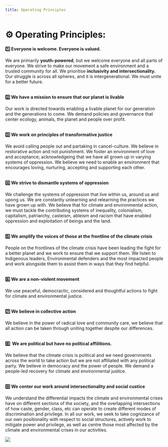```yaml
---
title: Operating Principles
---
```

# ⚙️ Operating Principles:

**1️⃣ Everyone is welcome. Everyone is valued.**

We are primarily **youth-powered**, but we welcome everyone and all parts of everyone. We strive to make our movement a safe environment and a trusted community for all. We prioritise **inclusivity and intersectionality.** Our struggle is across all spheres, and it is intergenerational. We must unite for a better future. 

\
**2️⃣ We have a mission to ensure that our planet is livable** 

Our work is directed towards enabling a livable planet for our generation and the generations to come. We demand policies and governance that center ecology, animals, the planet and people over profit. 

\
**3️⃣ We work on principles of transformative justice**

We avoid calling people out and partaking in cancel-culture. We believe in restorative action and not punishment. We foster an environment of love and acceptance; acknowledgeing that we have all grown up in varying systems of oppression. We believe we need to enable an environment that encourages loving, nurturing, accepting and supporting each other.

\
**4️⃣ We strive to dismantle systems of oppression**

We challenge the systems of oppression that live within us, around us and upong us. We are constantly unlearning and relearning the practices we have grown up with. We believe that for climate and environmental action, we must tackle the contributing systems of inequality, colonialism, capitalism, patriarchy, casteism, ableism and racism that have enabled oppression and exploitation of beings and the land.

\
**5️⃣ We amplify the voices of those at the frontline of the climate crisis**

People on the frontlines of the climate crisis have been leading the fight for a better planet and we work to ensure that we support them. We listen to Indigenous leaders, Environmental defenders and the most impacted people and work alongside them to assist them in ways that they find helpful.

\
**6️⃣ We are a non-violent movement**

We use peaceful, democractic, considered and thoughtful actions to fight for climate and environmental justice.

\
**7️⃣ We believe in collective action**

We believe in the power of radical love and community care, we believe that all action can be taken through uniting together despite our differences.

\
**8️⃣  We are political but have no political affilitions.**

We believe that the climate crisis is political and we need governments across the world to take action but we are not affiliated with any political party. We believe in democracy and the power of people. We demand a people-led recovery for climate and environmental justice.

\
**9️⃣ We center our work around intersectionality and social custice**

We understand the differential impacts the climate and environmental crises have on different sections of the society, and the overlapping intersections of how caste, gender, class, etc can operate to create different modes of discrimination and privilege. In all our work, we seek to take cognizance of our own positionality with respect to social structures, actively work to mitigate power and privilege, as well as centre those most affected by the climate and environmental crises in our activities.

​![](/static/img/fffi.png)